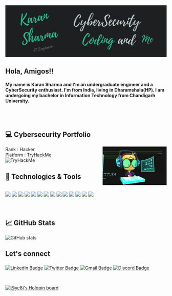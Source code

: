  <br> <br>[![Header](https://github.com/karanS08/karanS08/blob/main/header2.png "Header")](https://karanS08.codes)
<h2>Hola, Amigos!!</h2>


#### My name is Karan Sharma and I'm an undergraduate engineer and a CyberSecurity enthusiast. I'm from India, living in Dharamshala(HP). I am undergoing my bachelor in Information Technology from Chandigarh University.  <br> <br>





</h4><br>

## 💻 Cybersecurity Portfolio 

<img align="right" src="https://github.com/karanS08/karanS08/blob/main/giphy.gif" width="200" height="120" >

Rank : Hacker <br>
Platform : <a href="https://tryhackme.com/p/karanS08">TryHackMe</a>
<br>
<img src="https://tryhackme-badges.s3.amazonaws.com/karanS08.png" alt="TryHackMe">  



## 🔧 Technologies & Tools
<!-- ![](https://img.shields.io/badge/OS-Linux-informational?style=flat&logo=linux&logoColor=white&color=2bbc8a)
![](https://img.shields.io/badge/Editor-VScode-informational?style=flat&logo=int&logoColor=white&color=2bbc8a)
![](https://img.shields.io/badge/Code-Python-informational?style=flat&logo=python&logoColor=white&color=2bbc8a)
![](https://img.shields.io/badge/Shell-Bash-informational?style=flat&logo=gnu-bash&logoColor=white&color=2bbc8a)
 -->
 <br>
 <div>
 <img src = "https://github.com/karanS08/devicon/blob/master/icons/bash/bash-plain.svg" width="40px">
 <img src = "https://github.com/karanS08/devicon/blob/master/icons/c/c-plain.svg" width="40px">
 <img src = "https://github.com/karanS08/devicon/blob/master/icons/debian/debian-original.svg" width="40px">
 <img src = "https://github.com/karanS08/devicon/blob/master/icons/linux/linux-original.svg" width="40px">
 <img src = "https://github.com/karanS08/devicon/blob/master/icons/nodejs/nodejs-plain.svg" width="40px">
 <img src = "https://github.com/karanS08/devicon/blob/master/icons/python/python-plain.svg" width="40px">
 <img src = "https://github.com/karanS08/devicon/blob/master/icons/ubuntu/ubuntu-plain.svg" width="40px">
 <img src = "https://github.com/karanS08/devicon/blob/master/icons/vscode/vscode-original.svg" width="40px">
 <img src = "https://github.com/karanS08/devicon/blob/master/icons/arduino/arduino-original.svg" width="40px">
 <img src = "https://github.com/karanS08/devicon/blob/master/icons/atom/atom-original.svg" width="40px">
 <img src = "https://github.com/karanS08/devicon/blob/master/icons/docker/docker-original.svg" width="40px">
 <img src = "https://github.com/karanS08/devicon/blob/master/icons/html5/html5-original.svg" width="40px">
 <img src = "https://github.com/karanS08/devicon/blob/master/icons/java/java-plain.svg" width="40px">
 <img src = "https://github.com/karanS08/devicon/blob/master/icons/javascript/javascript-plain.svg" width="40px">
 </div>
 <br> 
   <br>
  
## &#x1f4c8; GitHub Stats


![GitHub stats](https://github-readme-stats.vercel.app/api?username=karanS08&show_icons=true&bg_color=0d1117&hide_border=true&text_color=2bbc8a&title_color=becacc&icon_color=666666)



## Let's connect <h3>
 
[![Linkedin Badge](https://img.shields.io/badge/Linkdin-Karan-success)](https://www.linkedin.com/in/karan-sharma-17831b202/)
[![Twitter Badge](https://img.shields.io/badge/Twitter-Sharma_karan8-success)](https://twitter.com/Sharma_karan8)
[![Gmail Badge](https://img.shields.io/badge/Gmail-0802karanS%40gmail.com-success)](mailto:0802karanS@gmail.com)
[![Discord Badge](https://img.shields.io/badge/Discord-Ye8i-success)](https://discordapp.com/users/690065885561356465/)
</h3><br>

[![@ye8i's Holopin board](https://holopin.io/api/user/board?user=ye8i)](https://holopin.io/@ye8i)

